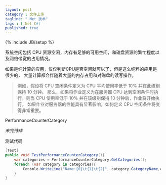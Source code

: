 ```yaml
---
layout: post
category : 文件上传
tagline: ".Net 技术"
tags : [.Net C#]
published: true
---
```

{% include JB/setup %}

系统空闲包括 CPU 资源空闲，内存有足够的可用空间，和磁盘资源的繁忙程度以及网络带宽的占用情况。

如果是纯计算的应用，仅仅判断CPU是否空闲就可以了，但是这么纯粹的应用是很少的，
大量计算都会伴随着大量的内存占用和对磁盘的读写操作。

> 例如，假设将 CPU 空闲条件定义为 CPU 平均使用率低于 10% 并在此级别保持 10 分钟。 那么，如果将作业定义为在服务器 CPU 达到空闲条件时执行，则当 CPU 使用率低于 10% 并在该级别保持 10 分钟后，作业将开始执行。 如果作业对服务器的性能具有显著影响，如何定义 CPU 空闲条件将变得非常重要。

PerformanceCounterCategory

*未完待续*

测试代码
```c#
[Test]
public void TestPerformanceCounterCategory(){
    var categories = PerformanceCounterCategory.GetCategories();
    foreach (var category in categories){
        Console.WriteLine("Name:{0}\t{1}\t{2}", category.CategoryName,category.CategoryName,category.CategoryHelp);
    }
}
```

